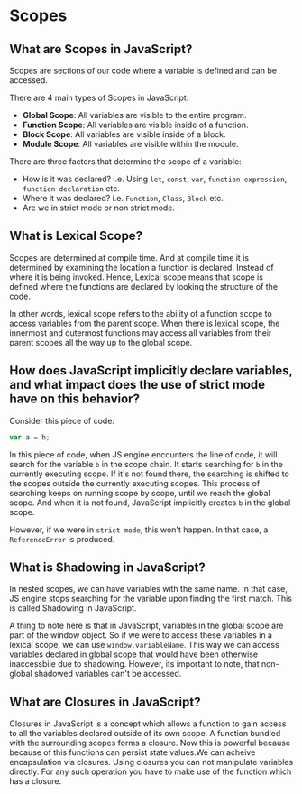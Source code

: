 # Scopes

## What are Scopes in JavaScript?

Scopes are sections of our code where a variable is defined and can be accessed.

There are 4 main types of Scopes in JavaScript:

- **Global Scope**: All variables are visible to the entire program.
- **Function Scope**: All variables are visible inside of a function.
- **Block Scope**: All variables are visible inside of a block.
- **Module Scope**: All variables are visible within the module.

There are three factors that determine the scope of a variable:

- How is it was declared? i.e. Using `let`, `const`, `var`, `function expression`, `function declaration` etc.
- Where it was declared? i.e. `Function`, `Class`, `Block` etc.
- Are we in strict mode or non strict mode.

## What is Lexical Scope?

Scopes are determined at compile time. And at compile time it is determined by examining the location a function is declared. Instead of where it is being invoked. Hence, Lexical scope means that scope is defined where the functions are declared by looking the structure of the code.

In other words, lexical scope refers to the ability of a function scope to access variables from the parent scope. When there is lexical scope, the innermost and outermost functions may access all variables from their parent scopes all the way up to the global scope.

## How does JavaScript implicitly declare variables, and what impact does the use of strict mode have on this behavior?

Consider this piece of code:

```js
var a = b;
```

In this piece of code, when JS engine encounters the line of code, it will search for the variable `b` in the scope chain. It starts searching for `b` in the currently executing scope. If it's not found there, the searching is shifted to the scopes outside the currently executing scopes. This process of searching keeps on running scope by scope, until we reach the global scope. And when it is not found, JavaScript implicitly creates `b` in the global scope.

However, if we were in `strict mode`, this won't happen. In that case, a `ReferenceError` is produced.

## What is Shadowing in JavaScript?

In nested scopes, we can have variables with the same name. In that case, JS engine stops searching for the variable upon finding the first match. This is called Shadowing in JavaScript.

A thing to note here is that in JavaScript, variables in the global scope are part of the window object. So if we were to access these variables in a lexical scope, we can use `window.variableName`. This way we can access variables declared in global scope that would have been otherwise inaccessbile due to shadowing. However, its important to note, that non-global shadowed variables can't be accessed.

## What are Closures in JavaScript?

Closures in JavaScript is a concept which allows a function to gain access to all the variables declared outside of its own scope. A function bundled with the surrounding scopes forms a closure.
Now this is powerful because because of this functions can persist state values.We can acheive encapsulation via closures. Using closures you can not manipulate variables directly. For any such operation you have to make use of the function which has a closure.

